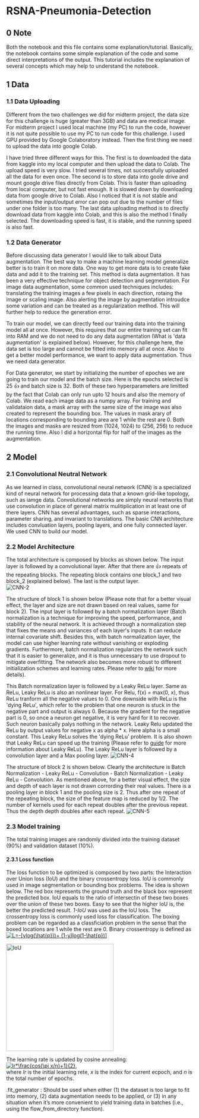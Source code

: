 # RSNA-Pneumonia-Detection

## 0 Note
Both the notebook and this file contains some explanation/tutorial. Basically, the notebook contains some simple explanation of the code and some direct interpretations of the output. This tutorial includes the explanation of several concepts which may help to understand the notebook.  <br />

## 1 Data 

### 1.1 Data Uploading
Different from the two challenges we did for midterm project, the data size for this challenge is huge (greater than 3GB) and data are medical image. For midterm project I used local machine (my PC) to run the code, however it is not quite possible to use my PC to run code for this challenge. I used GPU provided by Google Colaboratory instead. Then the first thing we need to upload the data into google Colab. 

I have tried three different ways for this. The first is to downloaded the data from kaggle into my local computer and then upload the data to Colab. The upload speed is very slow. I tried several times, not successfully uploaded all the data for even once. The second is to store data into goole drive and mount google drive files directly from Colab. This is faster than uploading from local computer, but not fast enough. It is slowed down by downloading data from google drive to Colab. Also I noticed that it is not stable and sometimes the input/output error can pop out due to the number of files under one folder is too many. The last data uploading method is to directly download data from kaggle into Colab, and this is also the method I finally selected. The downloading speed is fast, it is stable, and the running speed is also fast. 

### 1.2 Data Generator
Before discussing data generator I would like to talk about Data augmentation. The best way to make a machine learning model generalize better is to train it on more data. One way to get more data is to create fake data and add it to the training set. This method is data augmentation. It has been a very effective technique for object detection and segmentation. For image data augmentation, some common used techniques includes: translating the training images a few pixels in each direction, rotaing the image or scaling image. Also alerting the image by augmentation introudce some variation and can be treated as a regularization method. This will further help to reduce the generation error. 

To train our model, we can directly feed our training data into the training model all at once. However, this requires that our entire training set can fit into RAM and we do not need to do any data augmentation (What is 'data augmentation' is explained below). However, for this challenge here, the data set is too large and cannot be fitted into memory all at once. Also to get a better model performance, we want to apply data augmentation. Thus we need data generator. 

For Data generator, we start by initializing the number of epoches we are going to train our model and the batch size. Here is the epochs selected is 25 :+1: and batch size is 32. Both of these two hyperparameters are limitted by the fact that Colab can only run upto 12 hours and also the memory of Colab. We read each image data as a numpy array. For training and validataion data, a mask array with the same size of the image was also created to represent the bounding box. The values in mask arary of locations corresponding to bounding area are 1 while the rest are 0.  Both the images and masks are resized from (1024, 1024) to (256, 256) to reduce the running time. Also I did a horizontal flip for half of the images as the augmentation. 

## 2 Model
### 2.1 Convolutional Neutral Network
As we learned in class, convolutional neural network (CNN) is a specialized kind of neural network for processing data that a known grid-like topology, such as iamge data. Convolutional networks are simply neural networks that use convolution in place of general matrix mulitiplication in at least one of there layers. CNN has several advantages, such as sparse interactions, parameter sharing, and invariant to translations. The basic CNN architecture includes convluation layers, pooling layers, and one fully connected layer. We used CNN to build our model. 

### 2.2 Model Architecture
The total architecture is composed by blocks as shown below. The input layer is followed by a convolutional layer. After that there are :+1: repeats of the repeating blocks. The repeating block contains one block_1 and two block_2 (explained below). The last is the output layer.  
![CNN-2](https://user-images.githubusercontent.com/47232632/57198281-edd00800-6f3e-11e9-9263-702cc170187b.png)

The structure of block 1 is shown below (Please note that for a better visual effect, the layer and size are not drawn based on real values, same for block 2). The input layer is followed by a batch normalization layer (Batch normalization is a technique for improving  the speed, performance, and stability of the neural network. It is achieved through a normalization step that fixes the means and variances of each layer's inputs. It can reduce internal covariate shift. Besides this, with batch normalization layer, the model can use higher learning rate without vanishing or exploding gradients. Furthermore, batch normalization regularizes the network such that it is easier to generalize, and it is thus unnecessary to use dropout to mitigate overfitting. The network also becomes more robust to different initialization schemes and learning rates. Please refer to [wiki](https://en.wikipedia.org/wiki/Batch_normalization) for more details). 

This Batch normalization layer is followed by a Leaky ReLu layer. Same as ReLu, Leaky ReLu is also an nonlinear layer. For Relu, f(x) = max(0, x), thus ReLu tranform all the negative values to 0. One downside with ReLu is the 'dying ReLu', which refer to the problem that one neuron is stuck in the negative part and output is always 0. Because the gradient for the negative part is 0, so once a neuron get negative, it is very hard for it to recover. Such neuron basically palys nothing in the network. Leaky Relu updated the ReLu by output values for negative x as alpha * x. Here alpha is a small constant. This Leaky ReLu solves the 'dying ReLu' problem. It is also shown that Leaky ReLu can speed up the training (Please refer to [guide](https://medium.com/tinymind/a-practical-guide-to-relu-b83ca804f1f7) for more information about Leaky ReLu). The Leaky ReLu layer is followed by a convolution layer and a Max pooling layer. 
![CNN-4](https://user-images.githubusercontent.com/47232632/57198648-21149600-6f43-11e9-9a34-e35a1d4fc92f.png)


The structure of block 2 is shown below. Clearly the architecture is Batch Normalization - Leaky ReLu - Convolution - Batch Normalization - Leaky ReLu - Convolution. As mentioned above, for a better visual effect, the size and depth of each layer is not drawn corrording their real values. There is a pooling layer in block 1 and the pooling size is 2. Thus after one repeat of the repeating block, the size of the feature map is reduced by 1/2. The number of kernels used for each repeat doubles after the previous repeat. Thus the depth depth doubles after each repeat. 
![CNN-5](https://user-images.githubusercontent.com/47232632/57199150-cd597b00-6f49-11e9-994e-7af34fa35a14.png)

### 2.3 Model training 
The total training images are randomly divided into the training dataset (90%) and validation dataset (10%). 
#### 2.3.1 Loss function
The loss function to be optimized is composed by two parts: the Interaction over Union loss (IoU) and the binary crossentropy loss. IoU is commonly used in image segmentation or bounding box problems. The idea is shown below. The red box represents the ground truth and the black box represent the predicted box. IoU equals to the ratio of intersectin of these two boxes over the union of these two boxes. Easy to see that the higher IoU is, the better the predicted result. *1-IoU* was used as the IoU loss. The crossentropy loss is commonly used loss for classification. The boxing problem can be regarded as a classficiation problem in the sense that the boxed locations are 1 while the rest are 0. Binary crossentropy is defined as 
<a href="https://www.codecogs.com/eqnedit.php?latex=L=-[ylog(\hat{p}))&plus;&space;(1-y)log(1-\hat{p})]" target="_blank"><img src="https://latex.codecogs.com/svg.latex?L=-[ylog(\hat{p}))&plus;&space;(1-y)log(1-\hat{p})]" title="L=-[ylog(\hat{p}))+ (1-y)log(1-\hat{p})]" /></a>

<img width="289" alt="IoU" src="https://user-images.githubusercontent.com/47232632/57199522-e9f7b200-6f4d-11e9-9696-1f400b7d61c6.png">



The learning rate is updated by cosine annealing: <br />
<a href="https://www.codecogs.com/eqnedit.php?latex=lr*\frac{cos(\pi&space;x/n)&plus;1}{2}" target="_blank"><img src="https://latex.codecogs.com/svg.latex?lr*\frac{cos(\pi&space;x/n)&plus;1}{2}" title="lr*\frac{cos(\pi x/n)+1}{2}" /></a>,
<br />
where *lr* is the initial learning rete, *x* is the index for current ecpoch, and *n* is the total number of epochs. 

.fit_generator : Should be used when either (1) the dataset is too large to fit into memory, (2) data augmentation needs to be applied, or (3) in any situation when it’s more convenient to yield training data in batches (i.e., using the flow_from_directory  function).
